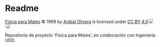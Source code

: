 # Readme

<a href="https://creativecommons.org">Fisica para Mates</a> © 1999 by <a href="https://creativecommons.org">Anibal Olivera</a> is licensed under <a href="https://creativecommons.org/licenses/by/4.0/">CC BY 4.0</a><img src="https://mirrors.creativecommons.org/presskit/icons/cc.svg" style="max-width: 1em;max-height:1em;margin-left: .2em;"><img src="https://mirrors.creativecommons.org/presskit/icons/by.svg" style="max-width: 1em;max-height:1em;margin-left: .2em;">

Repositorio de proyecto 'Física para Mates', en colaboración con Ingeniería UDD.